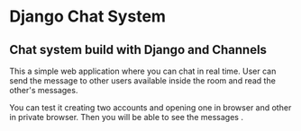 # Django Chat System 

## Chat system build with Django and Channels

This a simple web application where you can chat in real time. User can send the message to other users available inside the room and read the other's messages. 

You can test it creating two accounts and opening one in browser and other in private browser. Then you will be able to see the messages .